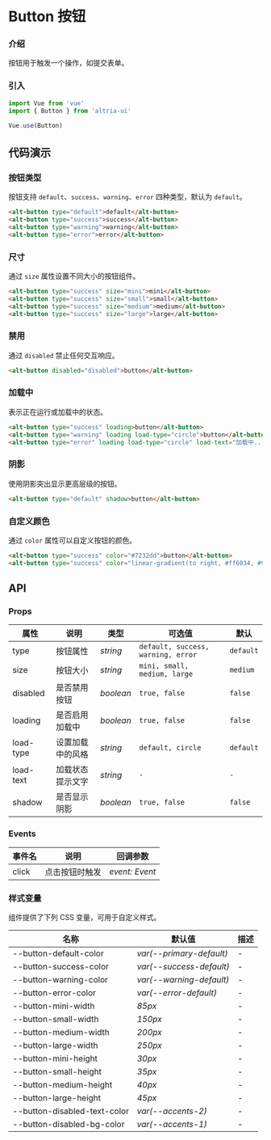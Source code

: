 # Button 按钮

### 介绍

按钮用于触发一个操作，如提交表单。

### 引入

```js
import Vue from 'vue'
import { Button } from 'altria-ui'

Vue.use(Button)
```

## 代码演示

### 按钮类型

按钮支持 `default`、`success`、`warning`、`error` 四种类型，默认为 `default`。

```html
<alt-button type="default">default</alt-button>
<alt-button type="success">success</alt-button>
<alt-button type="warning">warning</alt-button>
<alt-button type="error">error</alt-button>
```

### 尺寸

通过 `size` 属性设置不同大小的按钮组件。

```html
<alt-button type="success" size="mini">mini</alt-button>
<alt-button type="success" size="small">small</alt-button>
<alt-button type="success" size="medium">medium</alt-button>
<alt-button type="success" size="large">large</alt-button>
```

### 禁用

通过 `disabled` 禁止任何交互响应。

```html
<alt-button disabled="disabled">button</alt-button>
```

### 加载中

表示正在运行或加载中的状态。

```html
<alt-button type="success" loading>button</alt-button>
<alt-button type="warning" loading load-type="circle">button</alt-button>
<alt-button type="error" loading load-type="circle" load-text="加载中..."> button </alt-button>
```

### 阴影

使用阴影突出显示更高层级的按钮。

```html
<alt-button type="default" shadow>button</alt-button>
```

### 自定义颜色

通过 `color` 属性可以自定义按钮的颜色。

```html
<alt-button type="success" color="#7232dd">button</alt-button>
<alt-button type="success" color="linear-gradient(to right, #ff6034, #9c27b0)"> button </alt-button>
```

## API

### Props

| 属性      | 说明             | 类型      | 可选值                             | 默认      |
| --------- | ---------------- | --------- | ---------------------------------- | --------- |
| type      | 按钮属性         | _string_  | `default, success, warning, error` | `default` |
| size      | 按钮大小         | _string_  | `mini, small, medium, large`       | `medium`  |
| disabled  | 是否禁用按钮     | _boolean_ | `true, false`                      | `false`   |
| loading   | 是否启用加载中   | _boolean_ | `true, false`                      | `false`   |
| load-type | 设置加载中的风格 | _string_  | `default, circle`                  | `default` |
| load-text | 加载状态提示文字 | _string_  | `-`                                | `-`       |
| shadow    | 是否显示阴影     | _boolean_ | `true, false`                      | `false`   |

### Events

| 事件名 | 说明           | 回调参数       |
| ------ | -------------- | -------------- |
| click  | 点击按钮时触发 | _event: Event_ |

### 样式变量

组件提供了下列 CSS 变量，可用于自定义样式。

| 名称                         | 默认值                   | 描述 |
| ---------------------------- | ------------------------ | ---- |
| --button-default-color       | _var(--primary-default)_ | -    |
| --button-success-color       | _var(--success-default)_ | -    |
| --button-warning-color       | _var(--warning-default)_ | -    |
| --button-error-color         | _var(--error-default)_   | -    |
| --button-mini-width          | _85px_                   | -    |
| --button-small-width         | _150px_                  | -    |
| --button-medium-width        | _200px_                  | -    |
| --button-large-width         | _250px_                  | -    |
| --button-mini-height         | _30px_                   | -    |
| --button-small-height        | _35px_                   | -    |
| --button-medium-height       | _40px_                   | -    |
| --button-large-height        | _45px_                   | -    |
| --button-disabled-text-color | _var(--accents-2)_       | -    |
| --button-disabled-bg-color   | _var(--accents-1)_       | -    |
